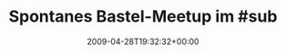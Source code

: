 ---
retweeted: false
source: <a href="http://twitter.com" rel="nofollow">Twitter Web Client</a>
entities:
  hashtags:
  - text: sublab
    indices:
    - '27'
    - '34'
  - text: vleischern
    indices:
    - '70'
    - '81'
  symbols: []
  user_mentions:
  - name: Matthias Rampke
    screen_name: matthiasr
    indices:
    - '37'
    - '47'
    id_str: '12129722'
    id: '12129722'
  urls: []
display_text_range:
- '0'
- '89'
favorite_count: '0'
id_str: '1641870822'
truncated: false
retweet_count: '0'
id: '1641870822'
created_at: Tue Apr 28 19:32:32 +0000 2009
favorited: false
full_text: 'Spontanes Bastel-Meetup im #sublab - [@matthiasr](https://twitter.com/matthiasr)
  to the rescue. Vorher #vleischern. Yeahr!'
lang: en
tags:
- sublab
- vleischern
- pesos:twitter
date: '2009-04-28T19:32:32+00:00'
src: https://twitter.com/bascht/status/1641870822
original_url: https://twitter.com/bascht/status/1641870822
type: twitter_tweet
text: 'Spontanes Bastel-Meetup im #sublab - [@matthiasr](https://twitter.com/matthiasr)
  to the rescue. Vorher #vleischern. Yeahr!'
title: 'Spontanes Bastel-Meetup im #sub'

---